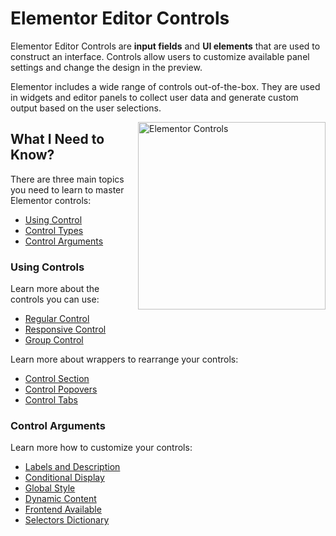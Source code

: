 # Elementor Editor Controls

<Badge type="tip" vertical="top" text="Elementor Core" /> <Badge type="warning" vertical="top" text="Advanced" />

Elementor Editor Controls are **input fields** and **UI elements** that are used to construct an interface. Controls allow users to customize available panel settings and change the design in the preview.

Elementor includes a wide range of controls out-of-the-box. They are used in widgets and editor panels to collect user data and generate custom output based on the user selections.

<img :src="$withBase('/assets/img/elementor-controls.png')" alt="Elementor Controls" style="float: right; width: 300px; margin-left: 20px; margin-bottom: 20px;">

## What I Need to Know?

There are three main topics you need to learn to master Elementor controls:

* [Using Control](#using-controls)
* [Control Types](#control-types)
* [Control Arguments](#control-arguments)

### Using Controls

Learn more about the controls you can use:

* [Regular Control](./regular-control/)
* [Responsive Control](./responsive-control/)
* [Group Control](./group-control/)

Learn more about wrappers to rearrange your controls:

* [Control Section](./control-section/)
* [Control Popovers](./control-popovers/)
* [Control Tabs](./control-tabs/)

### Control Arguments

Learn more how to customize your controls:

* [Labels and Description](./labels-description/)
* [Conditional Display](./conditional-display/)
* [Global Style](./global-style/)
* [Dynamic Content](./dynamic-content/)
* [Frontend Available](./frontend-available/)
* [Selectors Dictionary](./selectors-dictionary/)
